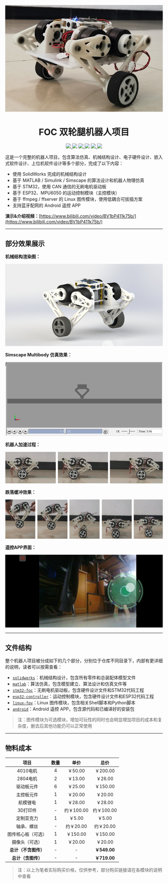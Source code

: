 ![封面](readme-img/cover.jpg)

<div align=center>
	<h1>FOC 双轮腿机器人项目</h1>
	<p>
		<a href="https://gitee.com/skythinker/foc-wheel-legged-robot">
			<img src="https://gitee.com/skythinker/foc-wheel-legged-robot/badge/star.svg"/>
		</a>
		<img src="https://gitee.com/skythinker/foc-wheel-legged-robot/badge/fork.svg"/>
		<a href="https://github.com/Skythinker616/foc-wheel-legged-robot">
			<img src="https://img.shields.io/github/stars/skythinker616/foc-wheel-legged-robot?logo=github"/>
		</a>
		<img src="https://img.shields.io/github/forks/skythinker616/foc-wheel-legged-robot?logo=github"/>
		<a href="https://www.bilibili.com/video/BV1bP411k75b">
			<img src="https://img.shields.io/badge/dynamic/json?label=views&style=flat&logo=bilibili&query=data.stat.view&url=https%3A%2F%2Fapi.bilibili.com%2Fx%2Fweb-interface%2Fview%3Fbvid%3DBV1bP411k75b"/>
		</a>
		<img src="https://img.shields.io/badge/License-GPL3.0-red"/>
	</p>
</div>

这是一个完整的机器人项目，包含算法仿真、机械结构设计、电子硬件设计、嵌入式软件设计、上位机软件设计等多个部分，完成了以下内容：

- 使用 SolidWorks 完成的机械结构设计
- 基于 MATLAB / Simulink / Simscape 的算法设计和机器人物理仿真
- 基于 STM32，使用 CAN 通信的无刷电机驱动板
- 基于 ESP32、MPU6050 的运动控制模块（主控模块）
- 基于 ffmpeg / ffserver 的 Linux 图传模块，使用低耦合可拔插方案
- 支持蓝牙配网的 Android 遥控 APP

**演示&介绍视频：**[https://www.bilibili.com/video/BV1bP411k75b/](https://www.bilibili.com/video/BV1bP411k75b/)

---

## 部分效果展示

**机械结构渲染图：**

![渲染图](readme-img/mechanical.png)

**Simscape Multibody 仿真效果：**

![仿真](readme-img/simulation.png)

**机器人加速过程：**

![加速](readme-img/accel.png)

**跌落缓冲效果：**

![跌落](readme-img/fall.png)

**遥控APP界面：**

![App](readme-img/app.png)

---

## 文件结构

整个机器人项目被分成如下的几个部分，分别位于仓库不同目录下，内部有更详细的说明，读者可以按需查看：

- [`solidworks`](solidworks)：机械结构设计，包含所有零件和总装配体模型文件
- [`matlab`](matlab)：算法仿真，包含模型建立、算法设计和仿真文件等
- [`stm32-foc`](stm32-foc)：无刷电机驱动板，包含硬件设计文件和STM32代码工程
- [`esp32-controller`](esp32-controller)：运动控制模块，包含硬件设计文件和ESP32代码工程
- [`linux-fpv`](linux-fpv)：Linux 图传模块，包含相关Shell脚本和Python脚本
- [`android`](android)：Android 遥控 APP，包含源代码和已编译好的安装包

> 注：图传模块为可选模块，增加可玩性的同时也会明显增加项目的成本和复杂度，删去后其他功能仍可以正常使用

---

## 物料成本

| 项目 | 数量 | 单价 | 总价 |
| :--: | :--: | :--: | :--: |
| 4010电机 | 4 | ￥50.00 | ￥200.00 |
| 2804电机 | 2 | ￥13.00 | ￥26.00 |
| 驱动板元件 | 6 | ￥25.00 | ￥150.00 |
| 主控板元件 | 1 | ￥20.00 | ￥20.00 |
| 航模锂电 | 1 | ￥28.00 | ￥28.00 |
| 3D打印件 | - | 约￥100.00 | 约￥100.00 |
| 定制亚克力 | 1 | ￥5.00 | ￥5.00 |
| 轴承、螺丝 | - | 约￥20.00 | 约￥20.00 |
| 图传核心板（可选） | 1 | ￥150.00 | ￥150.00 |
| 摄像头（可选） | 1 | ￥20.00 | ￥20.00 |
| **总计（不含图传）** | - | - | **￥549.00** |
| **总计（含图传）** | - | - | **￥719.00** |

> 注：以上为笔者实际购买价格，仅供参考，部分购买链接请在各模块的说明中查看

